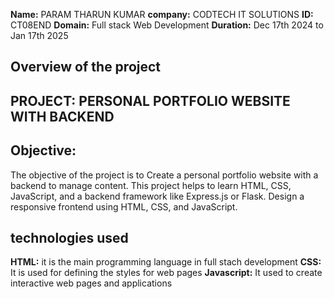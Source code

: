 **Name:** PARAM THARUN KUMAR
**company:** CODTECH IT SOLUTIONS
**ID:** CT08END
**Domain:** Full stack Web Development
**Duration:** Dec 17th 2024 to Jan 17th 2025
## Overview of the project
## PROJECT: PERSONAL PORTFOLIO WEBSITE WITH BACKEND
## Objective: 
 The objective of the project is to Create a personal portfolio website with a backend to manage content. This
project helps to learn HTML, CSS, JavaScript, and a backend framework like
Express.js or Flask. Design a responsive frontend using HTML, CSS, and
JavaScript.
## technologies used
**HTML:** it is the main programming language in full stach development
**CSS:** It is used for defining the styles for web pages
**Javascript:** It used to create interactive web pages and applications
